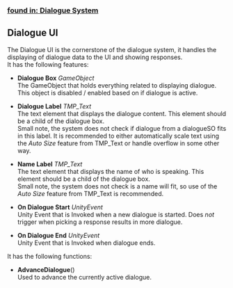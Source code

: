 ### [found in: Dialogue System](https://github.com/Sad-AI-dev/dev-kit_Package/blob/main/Documentation/SubPages/Systems/DialogueSystem/DialogueSystem.md)
## Dialogue UI
The Dialogue UI is the cornerstone of the dialogue system, it handles the displaying of dialogue data to the UI and showing responses.  
It has the following features:

- **Dialogue Box** *GameObject*  
The GameObject that holds everything related to displaying dialogue. This object is disabled / enabled based on if dialogue is active.

- **Dialogue Label** *TMP_Text*  
The text element that displays the dialogue content. This element should be a child of the dialogue box.  
Small note, the system does not check if dialogue from a dialogueSO fits in this label. 
It is recommended to either automatically scale text using the *Auto Size* feature from TMP_Text or handle overflow in some other way.

- **Name Label** *TMP_Text*  
The text element that displays the name of who is speaking. This element should be a child of the dialogue box.  
Small note, the system does not check is a name will fit, so use of the *Auto Size* feature from TMP_Text is recommended.

- **On Dialogue Start** *UnityEvent*  
Unity Event that is Invoked when a new dialogue is started. Does *not* trigger when picking a response results in more dialogue.

- **On Dialogue End** *UnityEvent*  
Unity Event that is Invoked when dialogue ends.

It has the following functions:

- **AdvanceDialogue**()  
Used to advance the currently active dialogue.